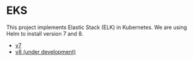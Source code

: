 # EKS

This project implements Elastic Stack (ELK) in Kubernetes. We are using Helm to install version 7 and 8.

- [v7](v7/README.md)
- [v8 (under development)](v8/README.md)
